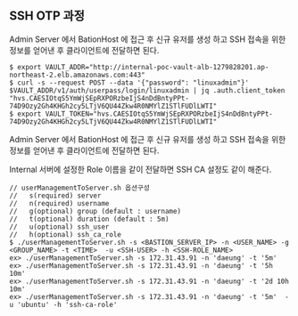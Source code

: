 
##  SSH OTP 과정
 
Admin Server 에서 BationHost 에 접근 후 신규 유저를 생성 하고 SSH 접속을 위한 정보를 얻어낸 후 클라이언트에 전달하면 된다.

```console  
$ export VAULT_ADDR="http://internal-poc-vault-alb-1279828201.ap-northeast-2.elb.amazonaws.com:443"
$ curl -s --request POST --data '{"password": "linuxadmin"}' $VAULT_ADDR/v1/auth/userpass/login/linuxadmin | jq .auth.client_token
"hvs.CAESIOtqS5YmWjSEpRXPORzbeIjS4nDdBntyPPt-74D9Ozy2Gh4KHGh2cy5LTjV6QU44Zkw4R0NMYlZ1STlFUDlLWTI"
$ export VAULT_TOKEN="hvs.CAESIOtqS5YmWjSEpRXPORzbeIjS4nDdBntyPPt-74D9Ozy2Gh4KHGh2cy5LTjV6QU44Zkw4R0NMYlZ1STlFUDlLWTI"
```

Admin Server 에서 BationHost 에 접근 후 신규 유저를 생성 하고 SSH 접속을 위한 정보를 얻어낸 후 클라이언트에 전달하면 된다.

Internal 서버에 설정한 Role 이름을 같이 전달하면 SSH CA 설정도 같이 해준다.

```console  
// userManagementToServer.sh 옵션구성
//   s(required) server 
//   n(required) username 
//   g(optional) group (default : username)
//   t(optional) duration (default : 5m)
//   u(optional) ssh_user 
//   h(optional) ssh_ca_role 
$ ./userManagementToServer.sh -s <BASTION_SERVER_IP> -n <USER_NAME> -g <GROUP_NAME> -t <TIME>  -u <SSH-USER> -h <SSH-ROLE_NAME>
ex> ./userManagementToServer.sh -s 172.31.43.91 -n 'daeung' -t '5m'
ex> ./userManagementToServer.sh -s 172.31.43.91 -n 'daeung' -t '5h 10m'
ex> ./userManagementToServer.sh -s 172.31.43.91 -n 'daeung' -t '2d 10h 10m' 
ex> ./userManagementToServer.sh -s 172.31.43.91 -n 'daeung' -t '5m'  -u 'ubuntu' -h 'ssh-ca-role'
```
